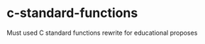 c-standard-functions
====================

Must used C standard functions rewrite for educational proposes
